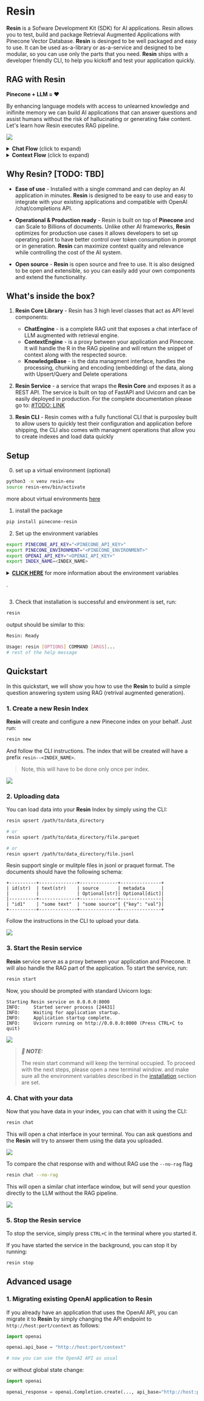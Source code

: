 # Resin

**Resin** is a Sofware Development Kit (SDK) for AI applications. Resin allows you to test, build and package Retrieval Augmented Applications with Pinecone Vector Database. **Resin** is desinged to be well packaged and easy to use. It can be used as-a-library or as-a-service and designed to be modular, so you can use only the parts that you need. **Resin** ships with a developer friendly CLI, to help you kickoff and test your application quickly.

## RAG with Resin

**Pinecone + LLM = ❤️** 

By enhancing language models with access to unlearned knowledge and inifinite memory we can build AI applications that can answer questions and assist humans without the risk of hallucinating or generating fake content. Let's learn how Resin executes RAG pipeline.

![](https://github.com/pinecone-io/resin/blob/readme-v0.1-canopy/.readme-content/rag_flow.png)

<details>
<summary><b>Chat Flow</b> (click to expand)
</summary>

1. User will promt a question to Resin /chat/completions endpoint. 
2. resin will use a language model to break down the questions into queries, sometimes, a single user ask may result in multiple knowledge queries. 
3. Resin will encode and embed each query seperateley.
4. Resin will query pinecone with the embedded queries and will fetch back K results for each. Resin will determine how many results it needs to fetch based on the token budget set by the user 
5. Now resin has all the external knowledge needed to answer the original question, Resin will perform a _context building_ step to create an on-bugdet optimal context.
6. Resin will generate a prompt combining general task information and the system message and sent the prompt+context to the language model. 
7. Resin will decode the response from the language model and will return the response in the API response (or in streaming).

</details>

<details>
<summary><b>Context Flow</b> (click to expand)
</summary>

<ol type="I">
<li> User will call /context/upsert with Documents - each document with id, text, and optinally source and metadata </li>

<li> Resin KnowledgeBase will process the documents and chunk ecah document in a structural and semantic way </li>

<li> Resin KnowledgeBase will encode each chunk using one or more embedding models</li>

<li> Resin KnowledgeBase will upsert the encoded chunks into Pinecone Index</li>

</ol>
</details>

## Why Resin? [TODO: TBD]

* **Ease of use** - Installed with a single command and can deploy an AI application in minutes. **Resin** is designed to be easy to use and easy to integrate with your existing applications and compatible with OpenAI /chat/completions API. 

* **Operational & Production ready** - Resin is built on top of **Pinecone** and can Scale to Billions of documents. Unlike other AI frameworks, **Resin** optimizes for production use cases it allows developers to set up operating point to have better control over token consumption in prompt or in generation. **Resin** can maximize context quality and relevance while controlling the cost of the AI system.

* **Open source** - **Resin** is open source and free to use. It is also designed to be open and extensible, so you can easily add your own components and extend the functionality.


## What's inside the box?

1. **Resin Core Library** - Resin has 3 high level classes that act as API level components:
    * **ChatEngine** - is a complete RAG unit that exposes a chat interface of LLM augmented with retrieval engine.
    * **ContextEngine** - is a proxy between your application and Pinecone. It will handle the R in the RAG pipeline and will return the snippet of context along with the respected source. 
    * **KnowledgeBase** - is the data managment interface, handles the processing, chunking and encoding (embedding) of the data, along with Upsert/Query and Delete operations

2. **Resin Service** - a service that wraps the **Resin Core** and exposes it as a REST API. The service is built on top of FastAPI and Uvicorn and can be easily deployed in production. For the complete documentation please go to: [#TODO: LINK](link.link.com) 

3. **Resin CLI** - Resin comes with a fully functional CLI that is purposley built to allow users to quickly test their configuration and application before shipping, the CLI also comes with managment operations that allow you to create indexes and load data quickly


## Setup

0. set up a virtual environment (optional)
```bash
python3 -m venv resin-env
source resin-env/bin/activate
```
more about virtual environments [here](https://docs.python.org/3/tutorial/venv.html)

1. install the package
```bash
pip install pinecone-resin
```

2. Set up the environment variables

```bash
export PINECONE_API_KEY="<PINECONE_API_KEY>"
export PINECONE_ENVIRONMENT="<PINECONE_ENVIRONMENT>"
export OPENAI_API_KEY="<OPENAI_API_KEY>"
export INDEX_NAME=<INDEX_NAME>
```

<details>
<summary><b><u>CLICK HERE</u></b> for more information about the environment variables

.
</summary>

| Name                  | Description                                                                                                                 | How to get it?                                                                                                                                                               |
|-----------------------|-----------------------------------------------------------------------------------------------------------------------------|------------------------------------------------------------------------------------------------------------------------------------------------------------------------------|
| `PINECONE_API_KEY`    | The API key for Pinecone. Used to authenticate to Pinecone services to create indexes and to insert, delete and search data | Register or log into your Pinecone account in the [console](https://app.pinecone.io/). You can access your API key from the "API Keys" section in the sidebar of your dashboard |
| `PINECONE_ENVIRONMENT`| Determines the Pinecone service cloud environment of your index e.g `west1-gcp`, `us-east-1-aws`, etc                       | You can find the Pinecone environment next to the API key in [console](https://app.pinecone.io/)                                                                             |
| `OPENAI_API_KEY`      | API key for OpenAI. Used to authenticate to OpenAI's services for embedding and chat API                                    | You can find your OpenAI API key [here](https://platform.openai.com/account/api-keys). You might need to login or register to OpenAI services                                |
| `INDEX_NAME`          | Name of the Pinecone index Resin will underlying work with                                                                  | You can choose any name as long as it follows Pinecone's [restrictions](https://support.pinecone.io/hc/en-us/articles/11729246212637-Are-there-restrictions-on-index-names-#:~:text=There%20are%20two%20main%20restrictions,and%20emojis%20are%20not%20supported.)                                                                                       |
</details>


3. Check that installation is successful and environment is set, run:
```bash
resin
```

output should be similar to this:

```bash
Resin: Ready

Usage: resin [OPTIONS] COMMAND [ARGS]...
# rest of the help message
```

## Quickstart

In this quickstart, we will show you how to use the **Resin** to build a simple question answering system using RAG (retrival augmented generation).

### 1. Create a new **Resin** Index

**Resin** will create and configure a new Pinecone index on your behalf. Just run:

```bash
resin new
```

And follow the CLI instructions. The index that will be created will have a prefix `resin--<INDEX_NAME>`.

> Note, this will have to be done only once per index.

![](https://github.com/pinecone-io/context-engine/blob/change-readme-cli-names/.readme-content/resin-new.gif)

### 2. Uploading data

You can load data into your **Resin** Index by simply using the CLI:

```bash
resin upsert /path/to/data_directory

# or
resin upsert /path/to/data_directory/file.parquet

# or
resin upsert /path/to/data_directory/file.jsonl
```

Resin support single or mulitple files in jsonl or praquet format. The documents should have the following schema:

```
+----------+--------------+--------------+---------------+
| id(str)  | text(str)    | source       | metadata      |
|          |              | Optional[str]| Optional[dict]|
|----------+--------------+--------------+---------------|
| "id1"    | "some text"  | "some source"| {"key": "val"}|
+----------+--------------+--------------+---------------+
```

Follow the instructions in the CLI to upload your data.

![](https://github.com/pinecone-io/context-engine/blob/change-readme-cli-names/.readme-content/resin-upsert.gif)

### 3. Start the **Resin** service

**Resin** service serve as a proxy between your application and Pinecone. It will also handle the RAG part of the application. To start the service, run:

```bash
resin start
```

Now, you should be prompted with standard Uvicorn logs:

```
Starting Resin service on 0.0.0.0:8000
INFO:     Started server process [24431]
INFO:     Waiting for application startup.
INFO:     Application startup complete.
INFO:     Uvicorn running on http://0.0.0.0:8000 (Press CTRL+C to quit)
```

![](https://github.com/pinecone-io/context-engine/blob/change-readme-cli-names/.readme-content/resin-start.gif)


> **_📝 NOTE:_**
>
> The resin start command will keep the terminal occupied. To proceed with the next steps, please open a new terminal window.
> and make sure all the environment variables described in the [installation](#how-to-install) section are set.


### 4. Chat with your data

Now that you have data in your index, you can chat with it using the CLI:

```bash
resin chat
```

This will open a chat interface in your terminal. You can ask questions and the **Resin** will try to answer them using the data you uploaded.

![](https://github.com/pinecone-io/context-engine/blob/change-readme-cli-names/.readme-content/resin-chat.gif)

To compare the chat response with and without RAG use the `--no-rag` flag

```bash
resin chat --no-rag
```

This will open a similar chat interface window, but will send your question directly to the LLM without the RAG pipeline.

![](https://github.com/pinecone-io/context-engine/blob/change-readme-cli-names/.readme-content/resin-chat-no-rag.gif)


### 5. Stop the **Resin** service

To stop the service, simply press `CTRL+C` in the terminal where you started it.

If you have started the service in the background, you can stop it by running:

```bash
resin stop
```

## Advanced usage

### 1. Migrating existing OpenAI application to **Resin**

If you already have an application that uses the OpenAI API, you can migrate it to **Resin** by simply changing the API endpoint to `http://host:port/context` as follows:

```python
import openai

openai.api_base = "http://host:port/context"

# now you can use the OpenAI API as usual
```

or without global state change:

```python
import openai

openai_response = openai.Completion.create(..., api_base="http://host:port/context")
```
